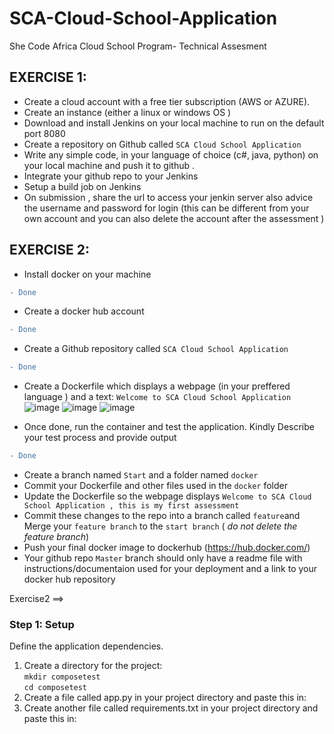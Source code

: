 # SCA-Cloud-School-Application
She Code Africa Cloud School Program- Technical Assesment


## EXERCISE 1:
- Create  a cloud account with a free tier subscription (AWS or AZURE).
 - Create an instance (either  a linux  or windows OS )	
 - Download and install Jenkins on your local machine to run on the default port 8080
 - Create a repository on Github called ``SCA Cloud School Application``
 - Write any simple code, in your  language of choice (c#, java,  python) on your local machine and push it to github .
 - Integrate  your github repo to your Jenkins 
 - Setup a  build job on Jenkins 
 - On submission , share the url to access your jenkin  server also advice   the   username and  password  for login (this can be different  from  your own account and you can also delete the account after the assessment )

## EXERCISE 2:
- Install docker on your machine 
```diff
- Done
```

- Create a docker hub account
```diff
- Done
```

- Create a Github repository called `SCA Cloud School Application`
```diff
- Done
```

- Create a Dockerfile which displays a webpage (in your preffered language ) and a text: ``Welcome to SCA Cloud School Application``
![image](https://user-images.githubusercontent.com/78828566/161797124-583ff6ab-df66-4dde-b2b9-b2749074b31f.png)
![image](https://user-images.githubusercontent.com/78828566/161800321-22fe53e5-2b11-40cc-923e-59760516eb29.png)
![image](https://user-images.githubusercontent.com/78828566/161811461-9cfe4480-cee2-4a2f-a545-58e353784ac1.png)


- Once done, run the container and test the application. Kindly Describe your test process and provide output
```diff
- Done
```

- Create a branch named ``Start`` and a folder named ``docker``
- Commit your Dockerfile and other files used in the ``docker`` folder
- Update the Dockerfile so the webpage displays ``Welcome to SCA Cloud School Application , this is my first assessment``
- Commit these changes to the repo into a branch called ``feature``and Merge your ``feature branch`` to the ``start branch`` ( _do not delete the feature branch_)
- Push your final docker image to dockerhub (https://hub.docker.com/)
- Your github repo ``Master`` branch should only have a readme file with instructions/documentaion used for your deployment and a link to your docker hub repository



Exercise2 ==>
### Step 1: Setup
Define the application dependencies. <br />
 1. Create a directory for the project:  <br />
`mkdir composetest`  <br />
 `cd composetest` <br />
 3. Create a file called app.py in your project directory and paste this in:
 4. Create another file called requirements.txt in your project directory and paste this in:
